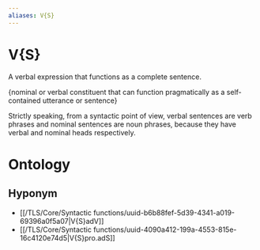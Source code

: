 ```yaml
---
aliases: V{S}
---
```

# V{S}

A verbal expression that functions as a complete sentence.



{nominal or verbal constituent that can function pragmatically as a self-contained utterance or sentence}

Strictly speaking, from a syntactic point of view, verbal sentences are verb phrases and nominal sentences are noun phrases, because they have verbal and nominal heads respectively.
> 
# Ontology

## Hyponym
- [[/TLS/Core/Syntactic functions/uuid-b6b88fef-5d39-4341-a019-69396a0f5a07|V{S}adV]]
- [[/TLS/Core/Syntactic functions/uuid-4090a412-199a-4553-815e-16c4120e74d5|V{S}pro.adS]]